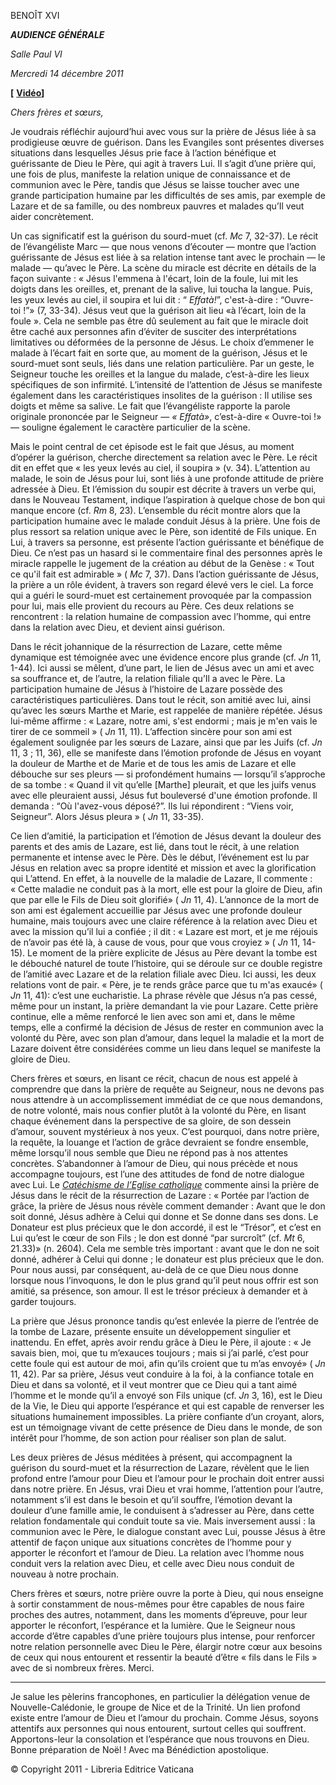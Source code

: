 BENOÎT XVI

***AUDIENCE GÉNÉRALE***

*Salle Paul VI*

*Mercredi 14 décembre 2011*

**[** **[Vidéo](http://player.rv.va/vaticanplayer.asp?language=it&tic=VA_1SDNDTQQ)]**

*Chers frères et sœurs,*

Je voudrais réfléchir aujourd’hui avec vous sur la prière de Jésus liée à sa prodigieuse œuvre de guérison. Dans les Evangiles sont présentes diverses situations dans lesquelles Jésus prie face à l’action bénéfique et guérissante de Dieu le Père, qui agit à travers Lui. Il s’agit d’une prière qui, une fois de plus, manifeste la relation unique de connaissance et de communion avec le Père, tandis que Jésus se laisse toucher avec une grande participation humaine par les difficultés de ses amis, par exemple de Lazare et de sa famille, ou des nombreux pauvres et malades qu’Il veut aider concrètement.

Un cas significatif est la guérison du sourd-muet (cf. *Mc* 7, 32-37). Le récit de l’évangéliste Marc — que nous venons d’écouter — montre que l’action guérissante de Jésus est liée à sa relation intense tant avec le prochain — le malade — qu’avec le Père. La scène du miracle est décrite en détails de la façon suivante : « Jésus l'emmena à l'écart, loin de la foule, lui mit les doigts dans les oreilles, et, prenant de la salive, lui toucha la langue. Puis, les yeux levés au ciel, il soupira et lui dit : “ *Effatà!*”, c'est-à-dire : “Ouvre-toi !”» (7, 33-34). Jésus veut que la guérison ait lieu «à l’écart, loin de la foule ». Cela ne semble pas être dû seulement au fait que le miracle doit être caché aux personnes afin d’éviter de susciter des interprétations limitatives ou déformées de la personne de Jésus. Le choix d’emmener le malade à l’écart fait en sorte que, au moment de la guérison, Jésus et le sourd-muet sont seuls, liés dans une relation particulière. Par un geste, le Seigneur touche les oreilles et la langue du malade, c’est-à-dire les lieux spécifiques de son infirmité. L’intensité de l’attention de Jésus se manifeste également dans les caractéristiques insolites de la guérison : Il utilise ses doigts et même sa salive. Le fait que l’évangéliste rapporte la parole originale prononcée par le Seigneur — *« Effatà»*, c’est-à-dire « Ouvre-toi !» — souligne également le caractère particulier de la scène.

Mais le point central de cet épisode est le fait que Jésus, au moment d’opérer la guérison, cherche directement sa relation avec le Père. Le récit dit en effet que « les yeux levés au ciel, il soupira » (v. 34). L’attention au malade, le soin de Jésus pour lui, sont liés à une profonde attitude de prière adressée à Dieu. Et l’émission du soupir est décrite à travers un verbe qui, dans le Nouveau Testament, indique l’aspiration à quelque chose de bon qui manque encore (cf. *Rm* 8, 23). L’ensemble du récit montre alors que la participation humaine avec le malade conduit Jésus à la prière. Une fois de plus ressort sa relation unique avec le Père, son identité de Fils unique. En Lui, à travers sa personne, est présente l’action guérissante et bénéfique de Dieu. Ce n’est pas un hasard si le commentaire final des personnes après le miracle rappelle le jugement de la création au début de la Genèse : « Tout ce qu'il fait est admirable » ( *Mc* 7, 37). Dans l’action guérissante de Jésus, la prière a un rôle évident, à travers son regard élevé vers le ciel. La force qui a guéri le sourd-muet est certainement provoquée par la compassion pour lui, mais elle provient du recours au Père. Ces deux relations se rencontrent : la relation humaine de compassion avec l’homme, qui entre dans la relation avec Dieu, et devient ainsi guérison.

Dans le récit johannique de la résurrection de Lazare, cette même dynamique est témoignée avec une évidence encore plus grande (cf. *Jn* 11, 1-44). Ici aussi se mêlent, d’une part, le lien de Jésus avec un ami et avec sa souffrance et, de l’autre, la relation filiale qu’Il a avec le Père. La participation humaine de Jésus à l’histoire de Lazare possède des caractéristiques particulières. Dans tout le récit, son amitié avec lui, ainsi qu’avec les sœurs Marthe et Marie, est rappelée de manière répétée. Jésus lui-même affirme : « Lazare, notre ami, s'est endormi ; mais je m'en vais le tirer de ce sommeil » ( *Jn* 11, 11). L’affection sincère pour son ami est également soulignée par les sœurs de Lazare, ainsi que par les Juifs (cf. *Jn* 11, 3 ; 11, 36), elle se manifeste dans l’émotion profonde de Jésus en voyant la douleur de Marthe et de Marie et de tous les amis de Lazare et elle débouche sur ses pleurs — si profondément humains — lorsqu’il s’approche de sa tombe : « Quand il vit qu’elle [Marthe] pleurait, et que les juifs venus avec elle pleuraient aussi, Jésus fut bouleversé d'une émotion profonde. Il demanda : “Où l'avez-vous déposé?”. Ils lui répondirent : “Viens voir, Seigneur”. Alors Jésus pleura » ( *Jn* 11, 33-35).

Ce lien d’amitié, la participation et l’émotion de Jésus devant la douleur des parents et des amis de Lazare, est lié, dans tout le récit, à une relation permanente et intense avec le Père. Dès le début, l’événement est lu par Jésus en relation avec sa propre identité et mission et avec la glorification qui L’attend. En effet, à la nouvelle de la maladie de Lazare, Il commente : « Cette maladie ne conduit pas à la mort, elle est pour la gloire de Dieu, afin que par elle le Fils de Dieu soit glorifié» ( *Jn* 11, 4). L’annonce de la mort de son ami est également accueillie par Jésus avec une profonde douleur humaine, mais toujours avec une claire référence à la relation avec Dieu et avec la mission qu’il lui a confiée ; il dit : « Lazare est mort, et je me réjouis de n’avoir pas été là, à cause de vous, pour que vous croyiez » ( *Jn* 11, 14-15). Le moment de la prière explicite de Jésus au Père devant la tombe est le débouché naturel de toute l’histoire, qui se déroule sur ce double registre de l’amitié avec Lazare et de la relation filiale avec Dieu. Ici aussi, les deux relations vont de pair. « Père, je te rends grâce parce que tu m'as exaucé» ( *Jn* 11, 41): c’est une eucharistie. La phrase révèle que Jésus n’a pas cessé, même pour un instant, la prière demandant la vie pour Lazare. Cette prière continue, elle a même renforcé le lien avec son ami et, dans le même temps, elle a confirmé la décision de Jésus de rester en communion avec la volonté du Père, avec son plan d’amour, dans lequel la maladie et la mort de Lazare doivent être considérées comme un lieu dans lequel se manifeste la gloire de Dieu.

Chers frères et sœurs, en lisant ce récit, chacun de nous est appelé à comprendre que dans la prière de requête au Seigneur, nous ne devons pas nous attendre à un accomplissement immédiat de ce que nous demandons, de notre volonté, mais nous confier plutôt à la volonté du Père, en lisant chaque événement dans la perspective de sa gloire, de son dessein d’amour, souvent mystérieux à nos yeux. C’est pourquoi, dans notre prière, la requête, la louange et l’action de grâce devraient se fondre ensemble, même lorsqu’il nous semble que Dieu ne répond pas à nos attentes concrètes. S’abandonner à l’amour de Dieu, qui nous précède et nous accompagne toujours, est l’une des attitudes de fond de notre dialogue avec Lui. Le *[Catéchisme de l’Eglise catholique](http://www.vatican.va/archive/ccc_it/ccc-it_index_fr.html)* commente ainsi la prière de Jésus dans le récit de la résurrection de Lazare : « Portée par l’action de grâce, la prière de Jésus nous révèle comment demander : Avant que le don soit donné, Jésus adhère à Celui qui donne et Se donne dans ses dons. Le Donateur est plus précieux que le don accordé, il est le “Trésor”, et c’est en Lui qu’est le cœur de son Fils ; le don est donné “par surcroît” (cf. *Mt* 6, 21.33)» (n. 2604). Cela me semble très important : avant que le don ne soit donné, adhérer à Celui qui donne ; le donateur est plus précieux que le don. Pour nous aussi, par conséquent, au-delà de ce que Dieu nous donne lorsque nous l’invoquons, le don le plus grand qu’il peut nous offrir est son amitié, sa présence, son amour. Il est le trésor précieux à demander et à garder toujours.

La prière que Jésus prononce tandis qu’est enlevée la pierre de l’entrée de la tombe de Lazare, présente ensuite un développement singulier et inattendu. En effet, après avoir rendu grâce à Dieu le Père, il ajoute : « Je savais bien, moi, que tu m’exauces toujours ; mais si j’ai parlé, c’est pour cette foule qui est autour de moi, afin qu’ils croient que tu m’as envoyé» ( *Jn* 11, 42). Par sa prière, Jésus veut conduire à la foi, à la confiance totale en Dieu et dans sa volonté, et il veut montrer que ce Dieu qui a tant aimé l’homme et le monde qu’il a envoyé son Fils unique (cf. *Jn* 3, 16), est le Dieu de la Vie, le Dieu qui apporte l’espérance et qui est capable de renverser les situations humainement impossibles. La prière confiante d’un croyant, alors, est un témoignage vivant de cette présence de Dieu dans le monde, de son intérêt pour l’homme, de son action pour réaliser son plan de salut.

Les deux prières de Jésus méditées à présent, qui accompagnent la guérison du sourd-muet et la résurrection de Lazare, révèlent que le lien profond entre l’amour pour Dieu et l’amour pour le prochain doit entrer aussi dans notre prière. En Jésus, vrai Dieu et vrai homme, l’attention pour l’autre, notamment s’il est dans le besoin et qu’il souffre, l’émotion devant la douleur d’une famille amie, le conduisent à s’adresser au Père, dans cette relation fondamentale qui conduit toute sa vie. Mais inversement aussi : la communion avec le Père, le dialogue constant avec Lui, pousse Jésus à être attentif de façon unique aux situations concrètes de l’homme pour y apporter le réconfort et l’amour de Dieu. La relation avec l’homme nous conduit vers la relation avec Dieu, et celle avec Dieu nous conduit de nouveau à notre prochain.

Chers frères et sœurs, notre prière ouvre la porte à Dieu, qui nous enseigne à sortir constamment de nous-mêmes pour être capables de nous faire proches des autres, notamment, dans les moments d’épreuve, pour leur apporter le réconfort, l’espérance et la lumière. Que le Seigneur nous accorde d’être capables d’une prière toujours plus intense, pour renforcer notre relation personnelle avec Dieu le Père, élargir notre cœur aux besoins de ceux qui nous entourent et ressentir la beauté d’être « fils dans le Fils » avec de si nombreux frères. Merci.

* * *

Je salue les pèlerins francophones, en particulier la délégation venue de Nouvelle-Calédonie, le groupe de Nice et de la Trinité. Un lien profond existe entre l’amour de Dieu et l’amour du prochain. Comme Jésus, soyons attentifs aux personnes qui nous entourent, surtout celles qui souffrent. Apportons-leur la consolation et l’espérance que nous trouvons en Dieu. Bonne préparation de Noël ! Avec ma Bénédiction apostolique.

© Copyright 2011 - Libreria Editrice Vaticana